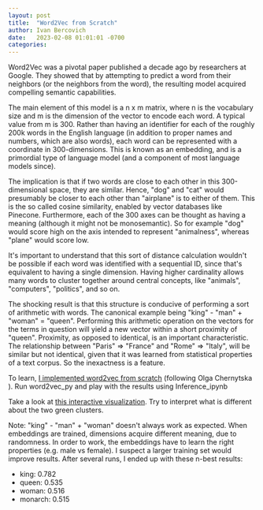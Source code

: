 ```yaml
---
layout: post
title:  "Word2Vec from Scratch"
author: Ivan Bercovich
date:   2023-02-08 01:01:01 -0700
categories:
---
```


Word2Vec was a pivotal paper published a decade ago by researchers at Google. They showed that by attempting to predict a word from their neighbors (or the neighbors from the word), the resulting model acquired compelling semantic capabilities.

The main element of this model is a n x m matrix, where n is the vocabulary size and m is the dimension of the vector to encode each word. A typical value from m is 300. Rather than having an identifier for each of the roughly 200k words in the English language (in addition to proper names and numbers, which are also words), each word can be represented with a coordinate in 300-dimensions. This is known as an embedding, and is a primordial type of language model (and a component of most language models since).

The implication is that if two words are close to each other in this 300-dimensional space, they are similar. Hence, "dog" and "cat" would presumably be closer to each other than "airplane" is to either of them. This is the so called cosine similarity, enabled by vector databases like Pinecone. Furthermore, each of the 300 axes can be thought as having a meaning (although it might not be monosemantic). So for example "dog" would score high on the axis intended to represent "animalness", whereas "plane" would score low.

It's important to understand that this sort of distance calculation wouldn't be possible if each word was identified with a sequential ID, since that's equivalent to having a single dimension. Having higher cardinality allows many words to cluster together around central concepts, like "animals", "computers", "politics", and so on.

The shocking result is that this structure is conducive of performing a sort of arithmetic with words. The canonical example being "king" - "man" + "woman" = "queen". Performing this arithmetic operation on the vectors for the terms in question will yield a new vector within a short proximity of "queen". Proximity, as opposed to identical, is an important characteristic. The relationship between "Paris" => "France" and "Rome" => "Italy", will be similar but not identical, given that it was learned from statistical properties of a text corpus. So the inexactness is a feature.

To learn, [I implemented word2vec from scratch]((https://github.com/ibercovich/word2vec)) (following Olga Chernytska ). Run word2vec_py and play with the results using Inference_ipynb

Take a look at [this interactive visualization](../assets/word2vec_visualization). Try to interpret what is different about the two green clusters.

Note: "king" - "man" + "woman" doesn't always work as expected. When embeddings are trained, dimensions acquire different meaning, due to randomness. In order to work, the embeddings have to learn the right properties (e.g. male vs female). I suspect a larger training set would improve results. After several runs, I ended up with these n-best results:

- king: 0.782
- queen: 0.535
- woman: 0.516
- monarch: 0.515